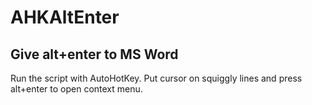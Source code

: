 # AHKAltEnter
Give alt+enter to MS Word
---
Run the script with AutoHotKey. Put cursor on squiggly lines and press alt+enter to open context menu.

